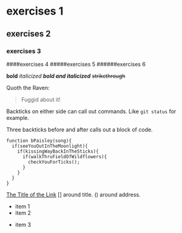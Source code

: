 # exercises 1
## exercises 2
### exercises 3
####exercises 4
#####exercises 5
######exercises 6

**bold** *italicized* **_bold and italicized_** ~~strikethrough~~

Quoth the Raven:
>Fuggid about it!

Backticks on either side can call out commands.
Like `git status` for example.

Three backticks before and after calls out a block of code.

```
function bPaisley(song){
  if(seeYouOutInTheMoonlight){
    if(kissingWayBackInTheSticks){
      if(walkThruFieldOfWildflowers){
        checkYouForTicks();
      }
    }
  }
}
```

[The Title of the Link](google.com) [] around title. () around address.

- item 1
- item 2
* item 3



